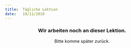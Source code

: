 ```yaml
---
title:  Tägliche Lektion
date:   19/11/2018
---
```


### <center>Wir arbeiten noch an dieser Lektion.</center>
<center>Bitte komme später zurück.</center>